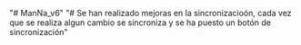 "# ManNa_v6" 
"# Se han realizado mejoras en la sincronizacioón, cada vez que se realiza algun cambio se sincroniza y se ha puesto un botón de sincronización" 